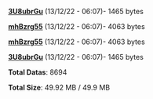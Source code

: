 [**3U8ubrGu**](/data/3U8ubrGu.txt) (13/12/22 - 06:07)- 1465 bytes

[**mhBzrg55**](/data/mhBzrg55.txt) (13/12/22 - 06:07)- 4063 bytes

[**mhBzrg55**](/data/mhBzrg55.txt) (13/12/22 - 06:07)- 4063 bytes

[**3U8ubrGu**](/data/3U8ubrGu.txt) (13/12/22 - 06:07)- 1465 bytes

**Total Datas**: 8694

**Total Size**: 49.92 MB / 49.9 MB